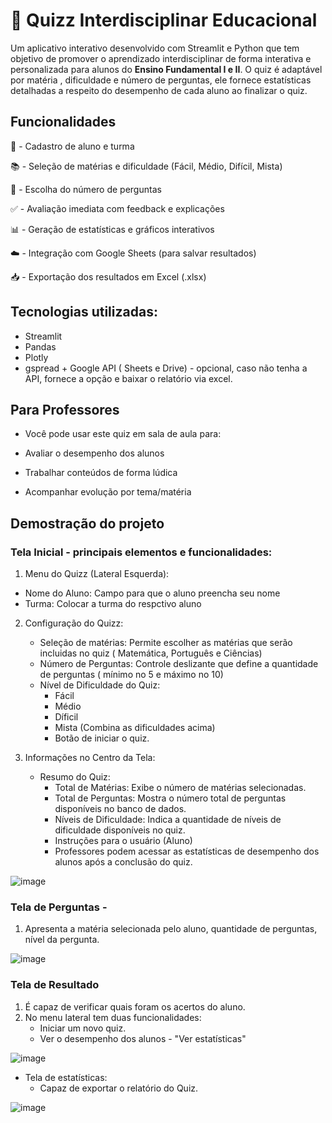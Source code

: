 #  🧠 Quizz Interdisciplinar Educacional

Um aplicativo interativo desenvolvido com Streamlit e Python que tem objetivo de promover o aprendizado interdisciplinar de forma interativa e personalizada para alunos do **Ensino Fundamental I e II**. O quiz é adaptável por matéria , dificuldade e número de perguntas,
ele fornece estatísticas detalhadas a respeito do desempenho de cada aluno ao finalizar o quiz.


## Funcionalidades

📝 - Cadastro de aluno e turma

📚 - Seleção de matérias e dificuldade (Fácil, Médio, Difícil, Mista)

🔢 - Escolha do número de perguntas

✅ - Avaliação imediata com feedback e explicações

📊 - Geração de estatísticas e gráficos interativos

☁️ - Integração com Google Sheets (para salvar resultados)

📥 - Exportação dos resultados em Excel (.xlsx)


## Tecnologias utilizadas:

- Streamlit
- Pandas
- Plotly
- gspread + Google API ( Sheets e Drive) - opcional, caso não tenha a API, fornece a opção e baixar o relatório via excel.


## Para Professores

- Você pode usar este quiz em sala de aula para:

- Avaliar o desempenho dos alunos

- Trabalhar conteúdos de forma lúdica

- Acompanhar evolução por tema/matéria


## Demostração do projeto

### Tela Inicial - principais elementos e funcionalidades:

1. Menu do Quizz (Lateral Esquerda):
  - Nome do Aluno: Campo para que o aluno preencha seu nome
  - Turma: Colocar a turma do respctivo aluno

2. Configuração do Quizz:
   - Seleção de matérias: Permite escolher as matérias que serão incluidas no quiz ( Matemática, Português e Ciências)
   - Número de Perguntas: Controle deslizante que define a quantidade de perguntas ( mínimo no 5 e máximo no 10)
   - Nível de Dificuldade do Quiz: 
      - Fácil
      - Médio
      - Díficil
      - Mista (Combina as dificuldades acima)
      - Botão de iniciar o quiz.

3. Informações no Centro da Tela:
   - Resumo do Quiz:
       - Total de Matérias: Exibe o número de matérias selecionadas.
       - Total de Perguntas: Mostra o número total de perguntas disponíveis no banco de dados.
       - Níveis de Dificuldade: Indica a quantidade de níveis de dificuldade disponíveis no quiz.
       - Instruções para o usuário (Aluno)
       - Professores podem acessar as estatísticas de desempenho dos alunos após a conclusão do quiz.

![image](https://github.com/user-attachments/assets/f2eae889-b6ed-4fce-9e14-5e77c1565a0e)

### Tela de Perguntas - 

1. Apresenta a matéria selecionada pelo aluno, quantidade de perguntas, nível da pergunta.

![image](https://github.com/user-attachments/assets/11d3cb08-9939-43a9-8f38-5d0ea7c10da0)

### Tela de Resultado

1. É capaz de verificar quais foram os acertos do aluno.
2. No menu lateral tem duas funcionalidades:
     - Iniciar um novo quiz.
     - Ver o desempenho dos alunos - "Ver estatísticas"
       
![image](https://github.com/user-attachments/assets/2f6c67a3-be1a-4f5d-b408-54998b76cc72)

- Tela de estatísticas:
    - Capaz de exportar o relatório do Quiz.

![image](https://github.com/user-attachments/assets/8dea3d86-61db-4141-be7e-08c5c4c92f51)

